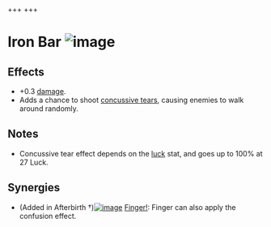 +++
+++

 # Iron Bar ![image](/image/Iron_Bar.png) 

Effects
---------


* +0.3 [damage](/wiki/Damage "Damage").
* Adds a chance to shoot [concussive tears](/wiki/Status_Effects#Confusion "Status Effects"), causing enemies to walk around randomly.


Notes
-------


* Concussive tear effect depends on the [luck](/wiki/Luck "Luck") stat, and goes up to 100% at 27 Luck.


Synergies
-----------


* (Added in Afterbirth †)[![image](/image/Finger!.png)](/wiki/Finger! "Finger!") [Finger!](/wiki/Finger! "Finger!"): Finger can also apply the confusion effect.



